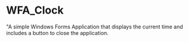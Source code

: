 # WFA_Clock
"A simple Windows Forms Application that displays the current time and includes a button to close the application.
